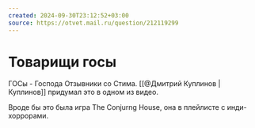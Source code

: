 ```yaml
---
created: 2024-09-30T23:12:52+03:00
source: https://otvet.mail.ru/question/212119299
---
```


# Товарищи госы

ГОСы - Господа Отзывники со Стима. [[@Дмитрий Куплинов | Куплинов]] придумал это в одном из видео.

Вроде бы это была игра The Conjurng House, она в плейлисте с инди-хоррорами.
